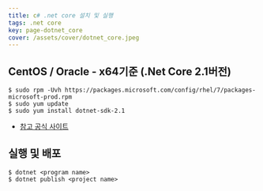 ```yaml
---
title: c# .net core 설치 및 실행
tags: .net core
key: page-dotnet_core
cover: /assets/cover/dotnet_core.jpeg
---
```


## CentOS / Oracle - x64기준 (.Net Core 2.1버전)
```console
$ sudo rpm -Uvh https://packages.microsoft.com/config/rhel/7/packages-microsoft-prod.rpm
$ sudo yum update
$ sudo yum install dotnet-sdk-2.1
```
* [참고 공식 사이트](https://dotnet.microsoft.com/download/linux-package-manager/centos/sdk-2.1.300)

## 실행 및 배포
```console
$ dotnet <program name>
$ dotnet publish <project name>
```
